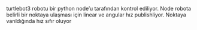 turtlebot3 robotu bir python node’u tarafından kontrol ediliyor. 
Node robota belirli bir noktaya ulaşması için linear ve angular hız publishliyor.
Noktaya varıldığında hız sıfır oluyor
